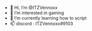 - 👋 Hi, I’m @ITZVennoxx
- 👀 I’m interested in gaming
- 🌱 I’m currently learning how to script
- 📫 discord : ITZVennoxx#9103

<!---
ITZVennoxx/ITZVennoxx is a ✨ special ✨ repository because its `README.md` (this file) appears on your GitHub profile.
You can click the Preview link to take a look at your changes.
--->
